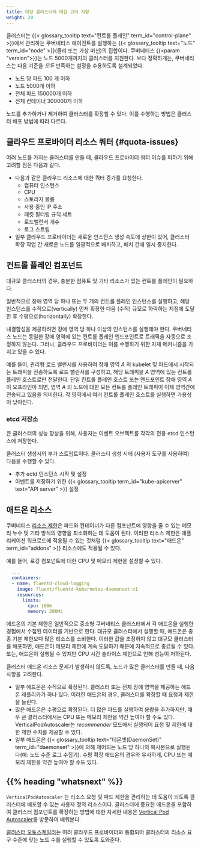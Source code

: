 ```yaml
---
title: 대형 클러스터에 대한 고려 사항
weight: 20
---
```


클러스터는 {{< glossary_tooltip text="컨트롤 플레인" term_id="control-plane" >}}에서 관리하는
쿠버네티스 에이전트를 실행하는 {{< glossary_tooltip text="노드" term_id="node" >}}(물리
또는 가상 머신)의 집합이다.
쿠버네티스 {{<param "version">}}는 노드 5000개까지의 클러스터를 지원한다. 보다 정확하게는,
쿠버네티스는 다음 기준을 *모두* 만족하는 설정을 수용하도록 설계되었다.

* 노드 당 파드 100 개 이하
* 노드 5000개 이하
* 전체 파드 150000개 이하
* 전체 컨테이너 300000개 이하

노드를 추가하거나 제거하여 클러스터를 확장할 수 있다. 이를 수행하는 방법은
클러스터 배포 방법에 따라 다르다.

## 클라우드 프로바이더 리소스 쿼터 {#quota-issues}

여러 노드를 가지는 클러스터를 만들 때, 클라우드 프로바이더 쿼터 이슈를 피하기 위해
고려할 점은 다음과 같다.

* 다음과 같은 클라우드 리소스에 대한 쿼터 증가를 요청한다.
    * 컴퓨터 인스턴스
    * CPU
    * 스토리지 볼륨
    * 사용 중인 IP 주소
    * 패킷 필터링 규칙 세트
    * 로드밸런서 개수
    * 로그 스트림
* 일부 클라우드 프로바이더는 새로운 인스턴스 생성 속도에 상한이 있어, 클러스터 확장 작업 간 새로운 노드를 일괄적으로 배치하고, 배치 간에 일시 중지한다.

## 컨트롤 플레인 컴포넌트

대규모 클러스터의 경우, 충분한 컴퓨트 및 기타 리소스가 있는 컨트롤 플레인이
필요하다.

일반적으로 장애 영역 당 하나 또는 두 개의 컨트롤 플레인 인스턴스를
실행하고, 해당 인스턴스를 수직으로(vertically) 먼저 확장한 다음 (수직) 규모로 하락하는
지점에 도달한 후 수평으로(horizontally) 확장한다.

내결함성을 제공하려면 장애 영역 당 하나 이상의 인스턴스를 실행해야 한다. 쿠버네티스
노드는 동일한 장애 영역에 있는 컨트롤 플레인 엔드포인트로 트래픽을
자동으로 조정하지 않는다. 그러나, 클라우드 프로바이더는 이를 수행하기 위한 자체 메커니즘을 가지고 있을 수 있다.

예를 들어, 관리형 로드 밸런서를 사용하여 장애 영역 _A_ 의
kubelet 및 파드에서 시작되는 트래픽을 전송하도록 로드 밸런서를 구성하고, 해당 트래픽을
_A_ 영역에 있는 컨트롤 플레인 호스트로만 전달한다. 단일 컨트롤 플레인 호스트 또는
엔드포인트 장애 영역 _A_ 이 오프라인이 되면, 영역 _A_ 의 노드에 대한
모든 컨트롤 플레인 트래픽이 이제 영역간에 전송되고 있음을 의미한다. 각 영역에서 여러 컨트롤 플레인 호스트를
실행하면 가용성이 낮아진다.

### etcd 저장소

큰 클러스터의 성능 향상을 위해, 사용자는 이벤트 오브젝트를 각각의
전용 etcd 인스턴스에 저장한다.

클러스터 생성시의 부가 스트립트이다.
클러스터 생성 시에 (사용자 도구를 사용하여) 다음을 수행할 수 있다.

* 추가 ectd 인스턴스 시작 및 설정
* 이벤트를 저장하기 위한 {{< glossary_tooltip term_id="kube-apiserver" text="API server" >}} 설정

## 애드온 리소스

쿠버네티스 [리소스 제한](/ko/docs/concepts/configuration/manage-resources-containers/)은
파드와 컨테이너가 다른 컴포넌트에 영향을 줄 수 있는 메모리 누수 및 기타 방식의 영향을
최소화하는 데 도움이 된다. 이러한 리소스 제한은 애플리케이션 워크로드에 적용될 수 있는 것처럼 
{{< glossary_tooltip text="애드온" term_id="addons" >}} 리소스에도 적용될 수 있다.

예를 들어, 로깅 컴포넌트에 대한 CPU 및 메모리 제한을 설정할 수 있다.

```yaml
  ...
  containers:
  - name: fluentd-cloud-logging
    image: fluent/fluentd-kubernetes-daemonset:v1
    resources:
      limits:
        cpu: 100m
        memory: 200Mi
```

애드온의 기본 제한은 일반적으로 중소형 쿠버네티스 클러스터에서
각 애드온을 실행한 경험에서 수집된 데이터를 기반으로 한다. 대규모 클러스터에서
실행할 때, 애드온은 종종 기본 제한보다 많은 리소스를 소비한다.
이러한 값을 조정하지 않고 대규모 클러스터를 배포하면, 애드온이
메모리 제한에 계속 도달하기 때문에 지속적으로 종료될 수 있다.
또는, 애드온이 실행될 수 있지만 CPU 시간 슬라이스 제한으로 인해
성능이 저하된다.

클러스터 애드온 리소스 문제가 발생하지 않도록, 노드가 많은 클러스터를
만들 때, 다음 사항을 고려한다.

* 일부 애드온은 수직으로 확장된다. 클러스터 또는 전체 장애 영역을
  제공하는 애드온 레플리카가 하나 있다. 이러한 애드온의 경우, 클러스터를 확장할 때
  요청과 제한을 늘린다.
* 많은 애드온은 수평으로 확장된다. 더 많은 파드를 실행하여 용량을 추가하지만,
  매우 큰 클러스터에서는 CPU 또는 메모리 제한을 약간 높여야 할 수도 있다.
  VerticalPodAutoscaler는 _recommender_ 모드에서 실행되어 요청 및 제한에 대한
  제안 수치를 제공할 수 있다.
* 일부 애드온은 {{< glossary_tooltip text="데몬셋(DaemonSet)"
  term_id="daemonset" >}}에 의해 제어되는 노드 당 하나의 복사본으로 실행된다(예: 노드 수준 로그 수집기). 수평
  확장 애드온의 경우와 유사하게, CPU 또는 메모리 제한을 약간 높여야
  할 수도 있다.

## {{% heading "whatsnext" %}}

`VerticalPodAutoscaler` 는 리소스 요청 및 파드 제한을 관리하는 데 도움이 되도록
클러스터에 배포할 수 있는 사용자 정의 리소스이다.
클러스터에 중요한 애드온을 포함하여 클러스터 컴포넌트를 확장하는 방법에 대한
자세한 내용은 [Vertical Pod Autoscaler](https://github.com/kubernetes/autoscaler/tree/master/vertical-pod-autoscaler#readme)를
방문하여 배워본다.

[클러스터 오토스케일러](https://github.com/kubernetes/autoscaler/tree/master/cluster-autoscaler#readme)는
여러 클라우드 프로바이더와 통합되어 클러스터의 리소스 요구 수준에 맞는
노드 수를 실행할 수 있도록 도와준다.
